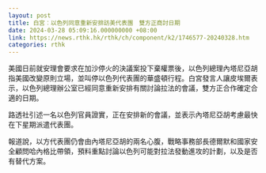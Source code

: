 ```yaml
---
layout: post
title: 白宮︰以色列同意重新安排訪美代表團　雙方正商討日期
date: 2024-03-28 05:09:16.000000000 +08:00
link: https://news.rthk.hk/rthk/ch/component/k2/1746577-20240328.htm
categories: rthk
---
```


美國日前就安理會要求在加沙停火的決議案投下棄權票後，以色列總理內塔尼亞胡指美國改變原則立場，並叫停以色列代表團的華盛頓行程。白宮發言人讓皮埃爾表示，以色列總理辦公室已經同意重新安排有關討論拉法的會議，雙方正合作確定合適的日期。

路透社引述一名以色列官員證實，正在安排新的會議，並表示內塔尼亞胡考慮最快在下星期派遣代表團。

報道說，以方代表團仍會由內塔尼亞胡的兩名心腹，戰略事務部長德爾默和國家安全顧問哈內格比帶領，預料重點討論以色列可能對拉法發動進攻的計劃，以及是否有替代方案。
